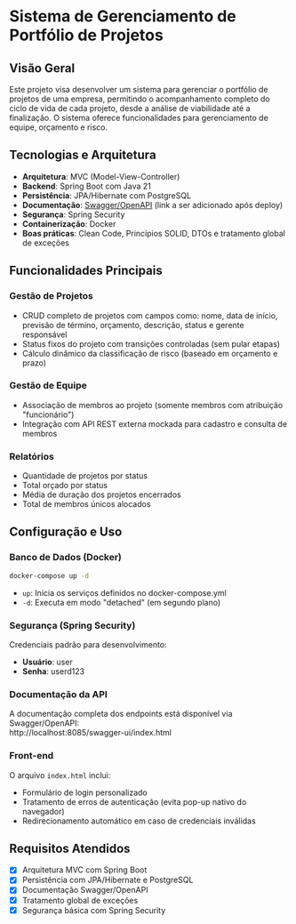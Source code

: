 

# Sistema de Gerenciamento de Portfólio de Projetos

## Visão Geral
Este projeto visa desenvolver um sistema para gerenciar o portfólio de projetos de uma empresa, permitindo o acompanhamento completo do ciclo de vida de cada projeto, desde a análise de viabilidade até a finalização. O sistema oferece funcionalidades para gerenciamento de equipe, orçamento e risco.

## Tecnologias e Arquitetura
- **Arquitetura**: MVC (Model-View-Controller)
- **Backend**: Spring Boot com Java 21
- **Persistência**: JPA/Hibernate com PostgreSQL
- **Documentação**: [Swagger/OpenAPI](#) (link a ser adicionado após deploy)
- **Segurança**: Spring Security
- **Containerização**: Docker
- **Boas práticas**: Clean Code, Princípios SOLID, DTOs e tratamento global de exceções

## Funcionalidades Principais
### Gestão de Projetos
- CRUD completo de projetos com campos como: nome, data de início, previsão de término, orçamento, descrição, status e gerente responsável
- Status fixos do projeto com transições controladas (sem pular etapas)
- Cálculo dinâmico da classificação de risco (baseado em orçamento e prazo)

### Gestão de Equipe
- Associação de membros ao projeto (somente membros com atribuição "funcionário")
- Integração com API REST externa mockada para cadastro e consulta de membros

### Relatórios
- Quantidade de projetos por status
- Total orçado por status
- Média de duração dos projetos encerrados
- Total de membros únicos alocados

## Configuração e Uso

### Banco de Dados (Docker)
```bash
docker-compose up -d
```
- `up`: Inicia os serviços definidos no docker-compose.yml
- `-d`: Executa em modo "detached" (em segundo plano)

### Segurança (Spring Security)
Credenciais padrão para desenvolvimento:
- **Usuário**: user
- **Senha**: userd123

### Documentação da API
A documentação completa dos endpoints está disponível via Swagger/OpenAPI:  
http://localhost:8085/swagger-ui/index.html

### Front-end
O arquivo `index.html` inclui:
- Formulário de login personalizado
- Tratamento de erros de autenticação (evita pop-up nativo do navegador)
- Redirecionamento automático em caso de credenciais inválidas

## Requisitos Atendidos
- [x] Arquitetura MVC com Spring Boot
- [x] Persistência com JPA/Hibernate e PostgreSQL
- [x] Documentação Swagger/OpenAPI
- [x] Tratamento global de exceções
- [x] Segurança básica com Spring Security

